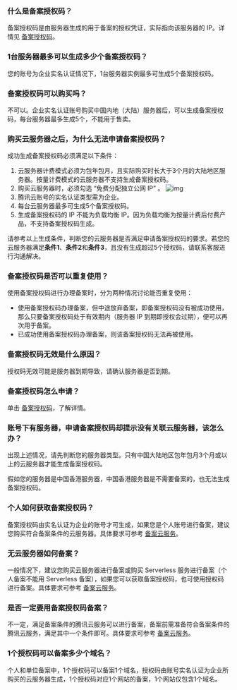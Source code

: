 ###  什么是备案授权码？
备案授权码是由服务器生成的用于备案的授权凭证，实际指向该服务器的 IP。详情见 [备案授权码](https://cloud.tencent.com/document/product/243/18908#.E8.B4.AD.E4.B9.B0.E6.BB.A1.E8.B6.B3.E5.A4.87.E6.A1.88.E6.9D.A1.E4.BB.B6.E7.9A.84.E4.BA.91.E6.9C.8D.E5.8A.A1.E5.99.A8)。

### 1台服务器最多可以生成多少个备案授权码？
您的账号为企业实名认证情况下，1台服务器实例最多可生成5个备案授权码。

### 备案授权码可以购买吗？
不可以。企业实名认证账号购买中国内地（大陆）服务器后，可以生成备案授权码，每台服务器最多生成5个，不能用于售卖。

### 购买云服务器之后，为什么无法申请备案授权码？
成功生成备案授权码必须满足以下条件：
1. 云服务器计费模式必须为包年包月，且实际购买时长大于3个月的大陆地区服务器。按量计费模式的云服务器不支持生成备案授权码。
2. 购买云服务器时，必须勾选 “免费分配独立公网 IP” 。
	 ![img](https://main.qcloudimg.com/raw/11b42859212a7494a568ba7642ed4b1e.png)
3. 腾讯云账号的实名认证类型需为企业。
4. 每台云服务器最多可生成5个备案授权码。
5. 生成备案授权码的 IP 不能为负载均衡 IP。因为负载均衡为按量计费后付费产品，不支持备案授权码生成。

请参考以上生成条件，判断您的云服务器是否满足申请备案授权码的要求。若您的云服务器满足**条件1**、**条件2**和**条件3**，且没有生成超过5个授权码，请联系客服进行沟通解决。

### 备案授权码是否可以重复使用？
使用备案授权码进行办理备案时，分为两种情况讨论能否重复使用：
- 使用备案授权码办理备案，但中途放弃备案，即备案授权码没有被成功使用，那么只要备案授权码处于有效期内（服务器 IP 到期即授权会过期），便可以再次用于备案。
- 已成功使用备案授权码办理备案，则该备案授权码无法再被使用。

### 备案授权码无效是什么原因？
授权码无效可能是服务器到期导致，请确认服务器是否到期。


### 备案授权码怎么申请？
单击 [备案授权码](https://cloud.tencent.com/document/product/243/18908#.E8.B4.AD.E4.B9.B0.E6.BB.A1.E8.B6.B3.E5.A4.87.E6.A1.88.E6.9D.A1.E4.BB.B6.E7.9A.84.E4.BA.91.E6.9C.8D.E5.8A.A1.E5.99.A8)，了解详情。

### 账号下有服务器，申请备案授权码却提示没有关联云服务器，该怎么办？
出现上述情况，请先判断您的服务器类型。只有中国大陆地区包年包月3个月或以上的云服务器才能生成备案授权码。

假如您的服务器是中国香港服务器，中国香港服务器是不需要备案的，也无法生成备案授权码。

### 个人如何获取备案授权码？
备案授权码由实名认证为企业的账号才可生成，如果您是个人账号进行备案，建议您购买符合备案条件的云服务器。具体要求可参考 [备案云服务](https://cloud.tencent.com/document/product/243/18908)。

### 无云服务器如何备案？
一般情况下，建议您购买云服务器进行备案或购买 Serverless 服务进行备案（个人备案不能用 Serverless 备案），如果您可以获取备案授权码，也可使用授权码进行备案。具体要求可参考 [备案云服务](https://cloud.tencent.com/document/product/243/18908)。


### 是否一定要用备案授权码备案？
不一定，满足备案条件的腾讯云服务可以进行备案，备案前需准备符合备案条件的腾讯云服务，满足其中一个条件即可。具体要求可参考 [备案云服务](https://cloud.tencent.com/document/product/243/18908)。


### 1个授权码可以备案多少个域名？
个人和单位备案中，1个授权码可以备案1个域名，授权码由账号实名认证为企业所购买的云服务器生成，1个授权码对应1个网站的备案，1个网站仅包含1个域名。









